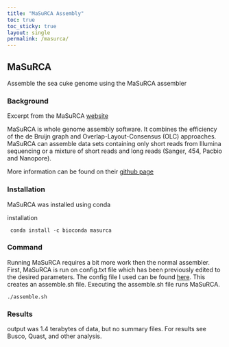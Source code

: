 ```yaml
---
title: "MaSuRCA Assembly"
toc: true
toc_sticky: true
layout: single
permalink: /masurca/
---
```


## MaSuRCA
Assemble the sea cuke genome using the MaSuRCA assembler

### Background

Excerpt from the MaSuRCA [website](http://www.genome.umd.edu/masurca.html)

MaSuRCA is whole genome assembly software. It combines the efficiency of the de Bruijn graph and Overlap-Layout-Consensus (OLC) approaches. MaSuRCA can assemble data sets containing only short reads from Illumina sequencing or a mixture of short reads and long reads (Sanger, 454, Pacbio and Nanopore).

More information can be found on their [github page](https://github.com/alekseyzimin/masurca)

### Installation

MaSuRCA was installed using conda

installation
```
 conda install -c bioconda masurca 
```

### Command   
Running MaSuRCA requires a bit more work then the normal assembler. First, MaSuRCA is run on config.txt file which has been previously edited to the desired parameters. The config file I used can be found [here](/assets/images/masurca/masurca_config.txt). This creates an assemble.sh file. Executing the assemble.sh file runs MaSuRCA.

```
./assemble.sh
```

### Results  
output was 1.4 terabytes of data, but no summary files. For results see Busco, Quast, and other analysis.